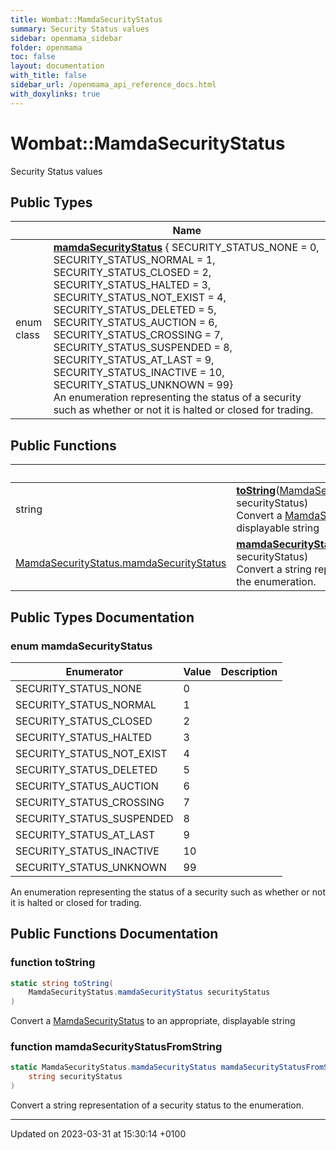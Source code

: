 ```yaml
---
title: Wombat::MamdaSecurityStatus
summary: Security Status values 
sidebar: openmama_sidebar
folder: openmama
toc: false
layout: documentation
with_title: false
sidebar_url: /openmama_api_reference_docs.html
with_doxylinks: true
---
```


# Wombat::MamdaSecurityStatus



Security Status values 

## Public Types

|                | Name           |
| -------------- | -------------- |
| enum class| **[mamdaSecurityStatus](classWombat_1_1MamdaSecurityStatus.html#enum-mamdasecuritystatus)** { SECURITY_STATUS_NONE = 0, SECURITY_STATUS_NORMAL = 1, SECURITY_STATUS_CLOSED = 2, SECURITY_STATUS_HALTED = 3, SECURITY_STATUS_NOT_EXIST = 4, SECURITY_STATUS_DELETED = 5, SECURITY_STATUS_AUCTION = 6, SECURITY_STATUS_CROSSING = 7, SECURITY_STATUS_SUSPENDED = 8, SECURITY_STATUS_AT_LAST = 9, SECURITY_STATUS_INACTIVE = 10, SECURITY_STATUS_UNKNOWN = 99}<br>An enumeration representing the status of a security such as whether or not it is halted or closed for trading.  |

## Public Functions

|                | Name           |
| -------------- | -------------- |
| string | **[toString](classWombat_1_1MamdaSecurityStatus.html#function-tostring)**([MamdaSecurityStatus.mamdaSecurityStatus](classWombat_1_1MamdaSecurityStatus.html#enum-mamdasecuritystatus) securityStatus)<br>Convert a [MamdaSecurityStatus](classWombat_1_1MamdaSecurityStatus.html) to an appropriate, displayable string  |
| [MamdaSecurityStatus.mamdaSecurityStatus](classWombat_1_1MamdaSecurityStatus.html#enum-mamdasecuritystatus) | **[mamdaSecurityStatusFromString](classWombat_1_1MamdaSecurityStatus.html#function-mamdasecuritystatusfromstring)**(string securityStatus)<br>Convert a string representation of a security status to the enumeration.  |

## Public Types Documentation

### enum mamdaSecurityStatus

| Enumerator | Value | Description |
| ---------- | ----- | ----------- |
| SECURITY_STATUS_NONE | 0|   |
| SECURITY_STATUS_NORMAL | 1|   |
| SECURITY_STATUS_CLOSED | 2|   |
| SECURITY_STATUS_HALTED | 3|   |
| SECURITY_STATUS_NOT_EXIST | 4|   |
| SECURITY_STATUS_DELETED | 5|   |
| SECURITY_STATUS_AUCTION | 6|   |
| SECURITY_STATUS_CROSSING | 7|   |
| SECURITY_STATUS_SUSPENDED | 8|   |
| SECURITY_STATUS_AT_LAST | 9|   |
| SECURITY_STATUS_INACTIVE | 10|   |
| SECURITY_STATUS_UNKNOWN | 99|   |



An enumeration representing the status of a security such as whether or not it is halted or closed for trading. 

## Public Functions Documentation

### function toString

```csharp
static string toString(
    MamdaSecurityStatus.mamdaSecurityStatus securityStatus
)
```

Convert a [MamdaSecurityStatus](classWombat_1_1MamdaSecurityStatus.html) to an appropriate, displayable string 

### function mamdaSecurityStatusFromString

```csharp
static MamdaSecurityStatus.mamdaSecurityStatus mamdaSecurityStatusFromString(
    string securityStatus
)
```

Convert a string representation of a security status to the enumeration. 

-------------------------------

Updated on 2023-03-31 at 15:30:14 +0100